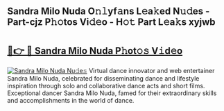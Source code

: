 ## Sandra Milo Nuda O𝚗𝚕yf𝚊ns L𝚎a𝚔ed N𝚞𝚍es - Part-cjz P𝚑𝚘tos Vi𝚍𝚎o - H𝚘𝚝 Part L𝚎a𝚔s xyjwb

# <h2><a href="http://kf0eamv.oniu.top/?m=Sandra+Milo+Nuda">🔗👉 🔴 Sandra Milo Nuda P𝚑ot𝚘𝚜 V𝚒d𝚎o</a></h2>

[![Sandra Milo Nuda Nu𝚍e𝚜](https://i.imgur.com/0qMVB7G.gif)](http://kf0eamv.oniu.top/?m=Sandra+Milo+Nuda)
Virtual dance innovator and web entertainer Sandra Milo Nuda, celebrated for disseminating dance and lifestyle inspiration through solo and collaborative dance acts and short films. Exceptional dancer Sandra Milo Nuda, famed for their extraordinary skills and accomplishments in the world of dance.  
